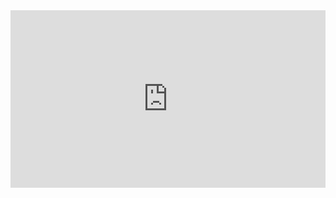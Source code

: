 

<div style="position: relative; padding-bottom: 56.25%; height: 0; overflow: hidden;">
  <iframe src="https://www.youtube.com/embed/MlV7Lu5gzgk?start=1"
          style="position: absolute; top: 0; left: 0; width: 100%; height: 100%;"
          frameborder="0"
          allow="accelerometer; autoplay; clipboard-write; encrypted-media; gyroscope; picture-in-picture"
          allowfullscreen>
  </iframe>
</div>
